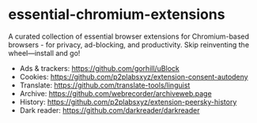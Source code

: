 # essential-chromium-extensions
A curated collection of essential browser extensions for Chromium-based browsers -  for privacy, ad-blocking, and productivity. Skip reinventing the wheel—install and go!

- Ads & trackers: https://github.com/gorhill/uBlock
- Cookies: https://github.com/p2plabsxyz/extension-consent-autodeny
- Translate: https://github.com/translate-tools/linguist
- Archive: https://github.com/webrecorder/archiveweb.page
- History: https://github.com/p2plabsxyz/extension-peersky-history
- Dark reader: https://github.com/darkreader/darkreader
